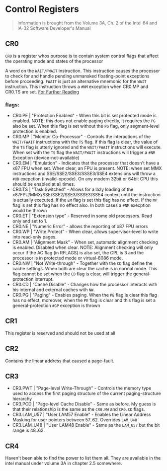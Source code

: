# Control Registers
> Information is brought from the Volume 3A, Ch. 2 of the Intel 64 and IA-32 Software Developer's Manual  

## CR0
`CR0` is a register whos purpose is to contain system control flags that affect the operating mode and states of the processor 

A word on the `WAIT/FWAIT` instruction. This instruction causes the processor to check for and handle pending unmansked floating-point exceptions before proceeding. `FWAIT` is just an alternative mnemonic for the `WAIT` instruction. This instruction throws a `#NM` exception when CR0.MP and CR0.TS are set. [For Further Reading](https://www.felixcloutier.com/x86/wait:fwait)

### flags:

- CR0.PE | "Protection Enabled" - When this bit is set protected mode is enabled. NOTE: this does not enable paging directly, it requires the `PG` also be set. When this flag is set without the `PG` flag, only segment-level protection is enabled.
- CR0.MP | "Monitor Co-Processor" - Controls the interactions of the `WAIT/FWAIT` instructions with the `TS` flag. If this flag is clear, the value of the `TS` flag is utterly ignored and the `WAIT/FWAIT` instructions will execute. When set with the `TS` flag the `WAIT/FWAIT` instructions will trigger a `#NM` Exception (device-not-available)
- CR0.EM | "Emulation" - Indicates that the processor that doesn't have a x87 FPU when set. When clear, an FPU is present. NOTE: when set MMX instructions and SSE/SSE2/SSE3/SSSE3/SSE4 extensions will throw a `#UD` exepction (invalid-opcode). On any modern 32bit or 64bit CPU this should be enabled at all times.
- CR0.TS | "Task Switched" - Allows for a lazy loading of the x87FPU/MMX/SSE/SSE2/SSE3/SSSE3/SSE4 context until the instruction is actually executed. If the `EM` flag is set this flag has no effect. If the `MP` flag is set this flag has no effect also. In both cases a `#NM` execption would be thrown
- CR0.ET | "Extension type" - Reserved in some old processors. Read only and set to 1.
- CR0.NE | "Numeric Error" - allows the reporting of x87 FPU errors 
- CR0.WP | "Write Protect" - When clear, allows supervisor-level to write into read-only pages.
- CR0.AM | "Alignment Mask" - When set, automatic alignment checking is enabled. Disabled when clear. NOTE: Alignment checking will only occur if the AC flag (in RFLAGS) is also set, the CPL is 3 and the processor is in protected mode or virtual-8086 mode.
- CR0.NW | "Not Write-through" - Together with the `CD` flag define the cache settings. When both are clear the cache is in normal mode. This flag cannot be set when the `CD` flag is clear, will trigger the general-protection interrupt.
- CR0.CD | "Cache Disable" - Changes how the processor interacts with his internal and external caches with `NW`.
- CR0.PG | "Paging" - Enables paging. When the `PE` flag is clear this flag has no effect, moreover, when the `PE` flag is clear and this flag is set a general-protection `#GP` exception is thrown

## CR1

This register is reserved and should not be used at all

## CR2

Contains the linear address that caused a page-fault.

## CR3

- CR3.PWT | "Page-level Write-Through" - Controls the memory type used to access the first paging structure of the current paging-structure hierarchy
- CR3.PCD | "Page-level Cache Disable" - Same as before. My guess is that their relationship is the same as the `CR0.NW` and `CR0.CD` flags.
- CR3.LAM_U57 | "User LAM57 Enable" - Enables the Linear Address Masking for user pointers between 57..62. Overrides `LAM_U48`
- CR3.LAM_U48 | "User LAM48 Enable" - Same as the `LAM_U57` but the bit range is 48..62.

## CR4

Haven't been able to find the power to list them all. They are available in the intel manual under volume 3A in chapter 2.5 somewhere.